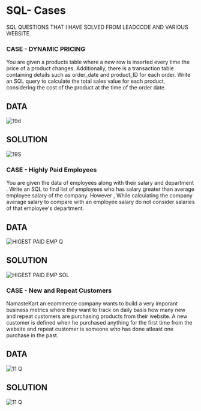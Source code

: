 # SQL- Cases
SQL QUESTIONS THAT I HAVE SOLVED FROM LEADCODE AND VARIOUS WEBSITE.

### CASE - DYNAMIC PRICING
You are given a products table where a new row is inserted every time the price of a product changes. Additionally, there is a transaction table containing details such as order_date and product_ID for each order. Write an SQL query to calculate the total sales value for each product, considering the cost of the product at the time of the order date.

## DATA
![19d](https://github.com/user-attachments/assets/7d83b2c2-3636-4ee6-8d10-20e6360df7c4)

## SOLUTION
![19S](https://github.com/user-attachments/assets/2a90e1a7-5f6b-42b4-9fc4-6613302921a9)

### CASE - Highly Paid Employees
You are given the data of employees along with their salary and department . Write an SQL to find list of employees who has salary greater than average employee salary of the company.  However , While calculating the company average salary to compare with an employee salary do not consider salaries of that employee's department.

## DATA 
![HIGEST PAID EMP Q](https://github.com/user-attachments/assets/c3b1f309-6b1b-446a-8191-d7024489b025)

## SOLUTION 
![HIGEST PAID EMP SOL](https://github.com/user-attachments/assets/a3e40ba9-9f9b-4960-babc-bd01d9144bfe)


### CASE - New and Repeat Customers
NamasteKart an ecommerce company wants to build a very imporant business metrics where they want to track on daily basis how many new and repeat customers are purchasing products from their website. A new customer is defined when he purchased anything for the first time from the website and repeat customer is someone who has done atleast one purchase in the past.

## DATA 
![11 Q](https://github.com/user-attachments/assets/55f5ef21-fdad-4968-baa4-45a7edd0753b)

## SOLUTION
![11 Q](https://github.com/user-attachments/assets/55f5ef21-fdad-4968-baa4-45a7edd0753b)





